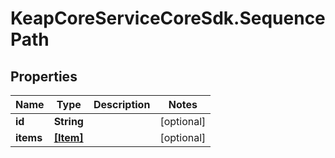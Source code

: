 # KeapCoreServiceCoreSdk.SequencePath

## Properties

Name | Type | Description | Notes
------------ | ------------- | ------------- | -------------
**id** | **String** |  | [optional] 
**items** | [**[Item]**](Item.md) |  | [optional] 


